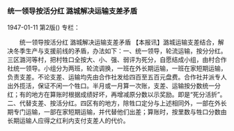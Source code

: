 ### 统一领导按活分红  潞城解决运输支差矛盾

1947-01-11
第2版()
专栏：

　　统一领导按活分红
    潞城解决运输支差矛盾
    【本报讯】潞城运输支差结合，解决冬季生产与支援前线的矛盾，办法如下：一、统一领导，轮流运输，按分分红。三区潞河等村，把村牲口全按大、小、强、弱评为死分，自愿结成小组，由村合作社统一领导。小组分为两班，轮流调换，一班在外长期运输，一班在家短期运输，负责支差。不论支差、运输均先由合作社发给四百至五百元盘费。合作社并派专人出外揽活，保证不闲一个牲口。半月或一月算一次账，支差、运输按分数统一分红；有的地方在算账时根据成绩好坏，再增减原分数以示奖励。即是“死分活折”。二、代替支差、按活分红。四区有的地方，除牲口定分与上述相同外，一部在外长期专门运输，一部在家短期运输，并代替他们出差；算账时，按里数与牲口分数由长期运输人应得之红利内支付支差人的代价。
